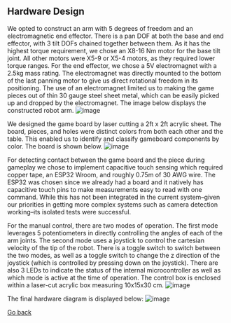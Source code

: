 ## Hardware Design
We opted to construct an arm with 5 degrees of freedom and an electromagnetic end effector. There is a pan DOF at both the base and end effector, with 3 tilt DOFs chained together between them. As it has the highest torque requirement, we chose an X8-16 Nm motor for the base tilt joint. All other motors were X5-9 or X5-4 motors, as they required lower torque ranges. For the end effector, we chose a 5V electromagnet with a 2.5kg mass rating. The electromagnet was directly mounted to the bottom of the last panning motor to give us direct rotational freedom in its positioning. The use of an electromagnet limited us to making the game pieces out of thin 30 gauge steel sheet metal, which can be easily picked up and dropped by the electromagnet. The image below displays the constructed robot arm.
![image](https://user-images.githubusercontent.com/67039263/229213784-ab48e4ef-f839-447b-bd0b-535c2e5aee2d.png)

We designed the game board by laser cutting a 2ft x 2ft acrylic sheet. The board, pieces, and holes were distinct colors from both each other and the table. This enabled us to identify and classify gameboard components by color. The board is shown below.
![image](https://user-images.githubusercontent.com/67039263/229214478-f7bfac74-3563-4e37-9d3f-86cff03f7802.png)

For detecting contact between the game board and the piece during gameplay we chose to implement capacitive touch sensing which required copper tape, an ESP32 Wroom, and roughly 0.75m of 30 AWG wire. The ESP32 was chosen since we already had a board and it natively has capacitive touch pins to make measurements easy to read with one command. While this has not been integrated in the current system–given our priorities in getting more complex systems such as camera detection working–its isolated tests were successful.

For the manual control, there are two modes of operation. The first mode leverages 5 potentiometers in directly controlling the angles of each of the arm joints. The second mode uses a joystick to control the cartesian velocity of the tip of the robot. There is a toggle switch to switch between the two modes, as well as a toggle switch to change the z direction of the joystick (which is controlled by pressing down on the joystick). There are also 3 LEDs to indicate the status of the internal microcontroller as well as which mode is active at the time of operation. The control box is enclosed within a laser-cut acrylic box measuring 10x15x30 cm.
![image](https://user-images.githubusercontent.com/67039263/229214838-71733f45-5e82-41ec-9e93-c2ff21b9f35c.png)

The final hardware diagram is displayed below:
![image](https://user-images.githubusercontent.com/67039263/229214906-fbc07d53-b684-40cb-9e53-1de08e48b6b0.png)

[Go back](https://github.com/pramohan/me134)
